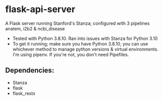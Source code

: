 # flask-api-server
A Flask server running Stanford's Stanza; configured with 3 pipelines anatem, i2b2 &amp; ncbi_disease
* Tested with Python 3.8.10. Ran into issues with Stanza for Python 3.10
* To get it running; make sure you have Python 3.8.10, you can use whichever method to manage python versions & virtual environments. I'm using pipenv. If you're not, you don't need Pipefiles.
## Dependencies: ##
* Stanza
* flask
* flask_restx
